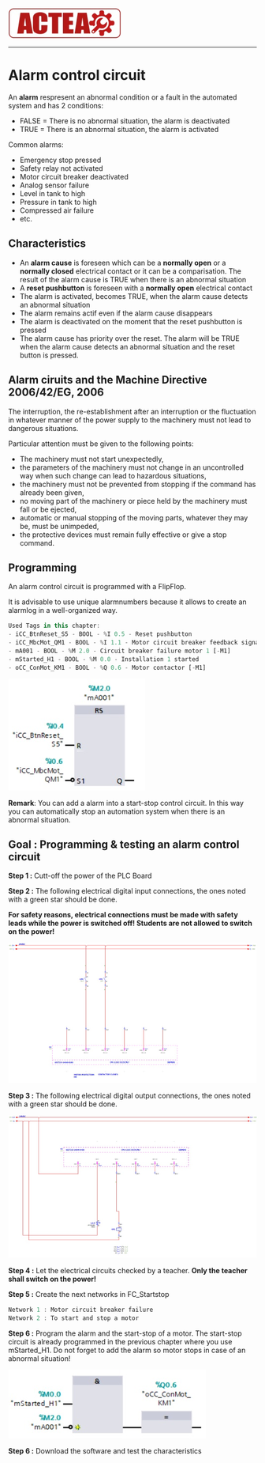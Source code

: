 
![ACTEA](../Logo_ACTEA_2.jpg)
_____________________________________
# Alarm control circuit
An **alarm** respresent an abnormal condition or a fault in the automated system and has 2 conditions:
- FALSE = There is no abnormal situation, the alarm is deactivated
- TRUE = There is an abnormal situation, the alarm is activated

Common alarms:
- Emergency stop pressed
- Safety relay not activated
- Motor circuit breaker deactivated
- Analog sensor failure
- Level in tank to high
- Pressure in tank to high
- Compressed air failure
- etc.

## Characteristics
- An **alarm cause** is foreseen which can be a **normally open** or a **normally closed** electrical contact or it can be a comparisation. The result of the alarm cause is TRUE when there is an abnormal situation
- A **reset pushbutton** is foreseen with a **normally open** electrical contact
- The alarm is activated, becomes TRUE, when the alarm cause detects an abnormal situation
- The alarm remains actif even if the alarm cause disappears
- The alarm is deactivated on the moment that the reset pushbutton is pressed
- The alarm cause has priority over the reset. The alarm will be TRUE when the alarm cause detects an abnormal situation and the reset button is pressed.

## Alarm ciruits and the Machine Directive 2006/42/EG, 2006
The interruption, the re-establishment after an interruption or the fluctuation in whatever manner of the power supply to the machinery must not lead to dangerous situations.

Particular attention must be given to the following points:
- The machinery must not start unexpectedly,
- the parameters of the machinery must not change in an uncontrolled way when such change can lead to hazardous situations,
- the machinery must not be prevented from stopping if the command has already been given,
- no moving part of the machinery or piece held by the machinery must fall or be ejected,
- automatic or manual stopping of the moving parts, whatever they may be, must be unimpeded,
- the protective devices must remain fully effective or give a stop command.

## Programming
An alarm control circuit is programmed with a FlipFlop.

It is advisable to use unique alarmnumbers because it allows to create an alarmlog in a well-organized way.

```javascript
Used Tags in this chapter:
- iCC_BtnReset_S5 - BOOL - %I 0.5 - Reset pushbutton
- iCC_MbcMot_QM1 - BOOL - %I 1.1 - Motor circuit breaker feedback signal
- mA001 - BOOL - %M 2.0 - Circuit breaker failure motor 1 [-M1]
- mStarted_H1 - BOOL - %M 0.0 - Installation 1 started
- oCC_ConMot_KM1 - BOOL - %Q 0.6 - Motor contactor [-M1]
```

![Alarm circuit](../Ex04/Images/alarm.jpg)

**Remark**: You can add a alarm into a start-stop control circuit. In this way you can automatically stop an automation system when there is an abnormal situation.

## Goal : Programming & testing an alarm control circuit
**Step 1 :** Cutt-off the power of the PLC Board

**Step 2 :** The following electrical digital input connections, the ones noted with a green star should be done.

**For safety reasons, electrical connections must be made with safety leads while the power is switched off! Students are not allowed to switch on the power!**

![DOL inputs](../Ex04/Images/DOL_inputs.jpg)

**Step 3 :** The following electrical digital output connections, the ones noted with a green star should be done.

![DOL outputs](../Ex04/Images/DOL_outputs.jpg)

**Step 4 :** Let the electrical circuits checked by a teacher. **Only the teacher shall switch on the power!**

**Step 5 :** Create the next networks in FC_Startstop
```javascript
Network 1 : Motor circuit breaker failure
Network 2 : To start and stop a motor
```
**Step 6 :** Program the alarm and the start-stop of a motor. The start-stop circuit is already programmed in the previous chapter where you use mStarted_H1. Do not forget to add the alarm so motor stops in case of an abnormal situation!

![Alarm circuit & motor](../Ex04/Images/alarm_mot.jpg)

**Step 6 :** Download the software and test the characteristics
